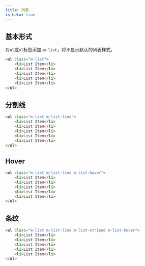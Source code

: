 ```yaml
---
title: 列表
is_beta: true
---
```


## 基本形式

对`ul`或`ol`标签添加`.m-list`，将不显示默认的列表样式。

<div class="m-example"></div>

```html
<ul class="m-list">
    <li>List Item</li>
    <li>List Item</li>
    <li>List Item</li>
    <li>List Item</li>
    <li>List Item</li>
</ul>
```

## 分割线

<div class="m-example"></div>

```html
<ul class="m-list m-list-line">
    <li>List Item</li>
    <li>List Item</li>
    <li>List Item</li>
    <li>List Item</li>
    <li>List Item</li>
</ul>
```

## Hover

<div class="m-example"></div>

```html
<ul class="m-list m-list-line m-list-hover">
    <li>List Item</li>
    <li>List Item</li>
    <li>List Item</li>
    <li>List Item</li>
    <li>List Item</li>
</ul>
```

## 条纹

<div class="m-example"></div>

```html
<ul class="m-list m-list-line m-list-striped m-list-hover">
    <li>List Item</li>
    <li>List Item</li>
    <li>List Item</li>
    <li>List Item</li>
    <li>List Item</li>
</ul>
```

